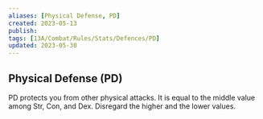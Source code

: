 ```yaml
---
aliases: [Physical Defense, PD]
created: 2023-05-13
publish: 
tags: [13A/Combat/Rules/Stats/Defences/PD]
updated: 2023-05-30
---
```


## Physical Defense (PD)

PD protects you from other physical attacks. It is equal to the middle value among Str, Con, and Dex. Disregard the higher and the lower values.
